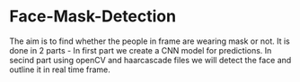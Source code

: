 # Face-Mask-Detection

The aim is to find whether the people in frame are wearing mask or not.
It is done in 2 parts - 
In first part we create a CNN model for predictions.
In secind part using openCV and haarcascade files we will detect the face and outline it in real time frame.
